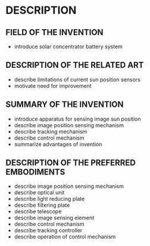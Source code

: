 # DESCRIPTION

## FIELD OF THE INVENTION

- introduce solar concentrator battery system

## DESCRIPTION OF THE RELATED ART

- describe limitations of current sun position sensors
- motivate need for improvement

## SUMMARY OF THE INVENTION

- introduce apparatus for sensing image sun position
- describe image position sensing mechanism
- describe tracking mechanism
- describe control mechanism
- summarize advantages of invention

## DESCRIPTION OF THE PREFERRED EMBODIMENTS

- describe image position sensing mechanism
- describe optical unit
- describe light reducing plate
- describe filtering plate
- describe telescope
- describe image sensing element
- describe control mechanism
- describe tracking controller
- describe operation of control mechanism


